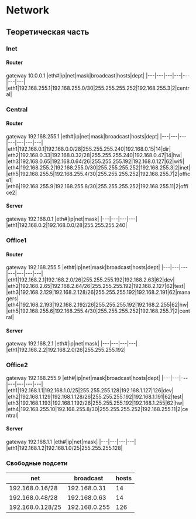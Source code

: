 # Network

## Теоретическая часть
### Inet
#### Router
gateway 10.0.0.1
|eth#|ip|net|mask|broadcast|hosts|dept|
|---|---|---|---|---|---|---|
|eth1|192.168.255.1|192.168.255.0/30|255.255.255.252|192.168.255.3|2|central|
### Central
#### Router
gateway 192.168.255.1
|eth#|ip|net|mask|broadcast|hosts|dept|
|---|---|---|---|---|---|---|
|eth1|192.168.0.1|192.168.0.0/28|255.255.255.240|192.168.0.15|14|dir|
|eth2|192.168.0.33|192.168.0.32/28|255.255.255.240|192.168.0.47|14|hw|
|eth3|192.168.0.65|192.168.0.64/26|255.255.255.192|192.168.0.127|62|wifi|
|eth4|192.168.255.2|192.168.255.0/30|255.255.255.252|192.168.255.3|2|inet|
|eth5|192.168.255.5|192.168.255.4/30|255.255.255.252|192.168.255.7|2|office1|
|eth6|192.168.255.9|192.168.255.8/30|255.255.255.252|192.168.255.11|2|office2|
#### Server
gateway 192.168.0.1
|eth#|ip|net|mask|
|---|---|---|---|
|eth1|192.168.0.2|192.168.0.0/28|255.255.255.240|
### Office1
#### Router
gateway 192.168.255.5
|eth#|ip|net|mask|broadcast|hosts|dept|
|---|---|---|---|---|---|---|
|eth1|192.168.2.1|192.168.2.0/26|255.255.255.192|192.168.2.63|62|dev|
|eth2|192.168.2.65|192.168.2.64/26|255.255.255.192|192.168.2.127|62|test|
|eth3|192.168.2.129|192.168.2.128/26|255.255.255.192|192.168.2.191|62|managers|
|eth4|192.168.2.193|192.168.2.192/26|255.255.255.192|192.168.2.255|62|hw|
|eth5|192.168.255.6|192.168.255.4/30|255.255.255.252|192.168.255.7|2|central|
#### Server
gateway 192.168.2.1
|eth#|ip|net|mask|
|---|---|---|---|
|eth1|192.168.2.2|192.168.2.0/26|255.255.255.192|
### Office2
gateway 192.168.255.9
|eth#|ip|net|mask|broadcast|hosts|dept|
|---|---|---|---|---|---|---|
|eth1|192.168.1.1|192.168.1.0/25|255.255.255.128|192.168.1.127|126|dev|
|eth2|192.168.1.129|192.168.1.128/26|255.255.255.192|192.168.1.191|62|test|
|eth3|192.168.1.193|192.168.1.192/26|255.255.255.192|192.168.1.255|62|hw|
|eth4|192.168.255.10|192.168.255.8/30|255.255.255.252|192.168.255.11|2|central|
#### Server
gateway 192.168.1.1
|eth#|ip|net|mask|
|---|---|---|---|
|eth1|192.168.1.2|192.168.1.0/25|255.255.255.128|
### Свободные подсети
|net|broadcast|hosts|
|---|---|---|
|192.168.0.16/28|192.168.0.31|14|
|192.168.0.48/28|192.168.0.63|14|
|192.168.0.128/25|192.168.0.255|126|


